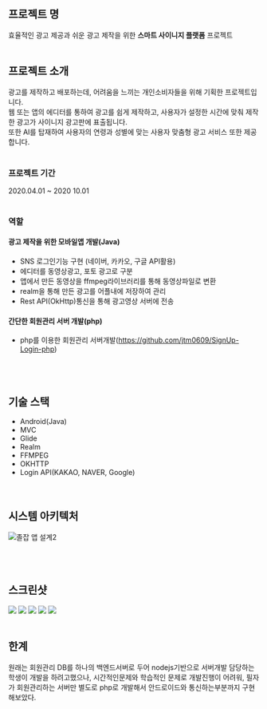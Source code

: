 ## 프로젝트 명

효율적인 광고 제공과 쉬운 광고 제작을 위한 **스마트 사이니지 플랫폼** 프로젝트 <br><br>

## 프로젝트 소개

광고를 제작하고 배포하는데, 어려움을 느끼는 개인소비자들을 위해 기획한 프로젝트입니다.<br>
웹 또는 앱의 에디터를 통하여 광고를 쉽게 제작하고, 사용자가 설정한 시간에 맞춰 제작한 광고가 사이니지 광고판에 표출됩니다.  <br>
또한 AI를 탑재하여 사용자의 연령과 성별에 맞는 사용자 맞춤형 광고 서비스 또한 제공합니다. <br><br>

### 프로젝트 기간
2020.04.01 ~ 2020 10.01<br><br>


### 역할

#### 광고 제작을 위한 모바일앱 개발(Java)
* SNS 로그인기능 구현 (네이버, 카카오, 구글 API활용)
* 에디터를 동영상광고, 포토 광고로 구분
* 앱에서 만든 동영상을 ffmpeg라이브러리를 통해 동영상파일로 변환
* realm을 통해 만든 광고를 어플내에 저장하여 관리
* Rest API(OkHttp)통신을 통해 광고영상 서버에 전송<br>

#### 간단한 회원관리 서버 개발(php)
* php를 이용한 회원관리 서버개발(https://github.com/jtm0609/SignUp-Login-php)<br><br><br><br>
  

## 기술 스택
* Android(Java)
* MVC
* Glide
* Realm
* FFMPEG
* OKHTTP
* Login API(KAKAO, NAVER, Google)<br><br><br>

## 시스템 아키텍처
![졸잡 앱 설계2](https://user-images.githubusercontent.com/48284360/98843107-da83ee00-248d-11eb-8887-89430c2e1e22.png)<br><br><br><br>



## 스크린샷


  <div>
<img  src="https://user-images.githubusercontent.com/48284360/111037283-bf8ab000-8466-11eb-9c83-b7b71a7935f4.png">
<img src="https://user-images.githubusercontent.com/48284360/111037286-c1547380-8466-11eb-9811-039cdc2db96c.png">
<img src="https://user-images.githubusercontent.com/48284360/111037287-c1ed0a00-8466-11eb-9640-88f002dff5a7.png">
<img src="https://user-images.githubusercontent.com/48284360/111037288-c1ed0a00-8466-11eb-909d-19c7dfe8b145.png">
 <img src="https://user-images.githubusercontent.com/48284360/111037474-7f77fd00-8467-11eb-8914-daf9c4d20ca5.png">
  


</div>
<br>



## 한계
원래는 회원관리 DB를 하나의 백엔드서버로 두어 nodejs기반으로 서버개발 담당하는 학생이 개발을 하려고했으나, 시간적인문제와 학습적인 문제로 개발진행이 어려워, 필자가 회원관리하는 서버만 별도로 php로 개발해서 안드로이드와 통신하는부분까지 구현해보았다.
